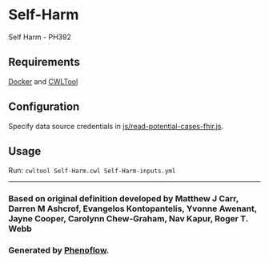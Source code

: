 # Self-Harm

Self Harm - PH392

## Requirements

[Docker](https://docs.docker.com/install/) and [CWLTool](https://github.com/common-workflow-language/cwltool#install)

## Configuration

Specify data source credentials in [js/read-potential-cases-fhir.js](js/read-potential-cases-fhir.js).

## Usage

Run: `cwltool Self-Harm.cwl Self-Harm-inputs.yml`

***

### Based on original definition developed by Matthew J Carr, Darren M Ashcrof, Evangelos Kontopantelis, Yvonne Awenant, Jayne Cooper, Carolynn Chew-Graham, Nav Kapur, Roger T. Webb
### Generated by [Phenoflow](https://kclhi.org/phenoflow).
